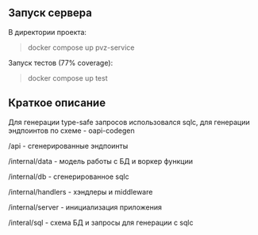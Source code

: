 ## Запуск сервера

В директории проекта:

> docker compose up pvz-service

Запуск тестов (77% coverage):

> docker compose up test

## Краткое описание
Для генерации type-safe запросов использовался sqlc, для генерации эндпоинтов по схеме - oapi-codegen

/api - сгенерированные эндпоинты

/internal/data - модель работы с БД и воркер функции

/internal/db - сгенерированное sqlc

/internal/handlers - хэндлеры и middleware

/internal/server - инициализация приложения

/interal/sql - схема БД и запросы для генерации c sqlc

